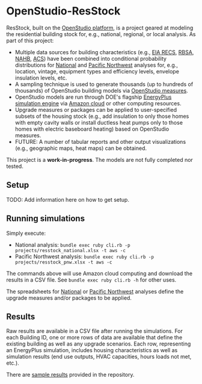 OpenStudio-ResStock
===================

ResStock, built on the [OpenStudio platform](http://openstudio.net), is a project geared at modeling the residential building stock for, e.g., national, regional, or local analysis. As part of this project:
* Multiple data sources for building characteristics (e.g., [EIA RECS](http://www.eia.gov/consumption/residential/), [RBSA](http://neea.org/resource-center/regional-data-resources/residential-building-stock-assessment), [NAHB](http://www.homeinnovation.com/trends_and_reports/data/new_construction), [ACS](https://www.census.gov/programs-surveys/acs/)) have been combined into conditional probability distributions for [National](https://github.com/NREL/OpenStudio-ResStock/tree/master/resources/inputs/national) and [Pacific Northwest](https://github.com/NREL/OpenStudio-ResStock/tree/master/resources/inputs/pnw) analyses for, e.g., location, vintage, equipment types and efficiency levels, envelope insulation levels, etc.
* A sampling technique is used to generate thousands (up to hundreds of thousands) of OpenStudio building models via [OpenStudio measures](http://nrel.github.io/OpenStudio-user-documentation/getting_started/about_measures/).
* OpenStudio models are run through DOE's flagship [EnergyPlus simulation engine](http://energyplus.net) via [Amazon cloud](https://aws.amazon.com) or other computing resources.
* Upgrade measures or packages can be applied to user-specified subsets of the housing stock (e.g., add insulation to only those homes with empty cavity walls or install ductless heat pumps only to those homes with electric baseboard heating) based on OpenStudio measures.
* FUTURE: A number of tabular reports and other output visualizations (e.g., geographic maps, heat maps) can be obtained.

This project is a <b>work-in-progress</b>. The models are not fully completed nor tested. 

## Setup

TODO: Add information here on how to get setup.

## Running simulations

Simply execute:

* National analysis: `bundle exec ruby cli.rb -p projects/resstock_national.xlsx -t aws -c`
* Pacific Northwest analysis: `bundle exec ruby cli.rb -p projects/resstock_pnw.xlsx -t aws -c`

The commands above will use Amazon cloud computing and download the results in a CSV file. See `bundle exec ruby cli.rb -h` for other uses.

The spreadsheets for [National](https://github.com/NREL/OpenStudio-ResStock/blob/master/projects/resstock_national.xlsx) or [Pacific Northwest](https://github.com/NREL/OpenStudio-ResStock/blob/master/projects/resstock_pnw.xlsx) analyses define the upgrade measures and/or packages to be applied.

## Results

Raw results are available in a CSV file after running the simulations. For each Building ID, one or more rows of data are available that define the existing building as well as any upgrade scenarios. Each row, representing an EnergyPlus simulation, includes housing characteristics as well as simulation results (end use outputs, HVAC capacities, hours loads not met, etc.).

There are [sample results](https://github.com/NREL/OpenStudio-ResStock/blob/master/analysis_results/) provided in the repository.

